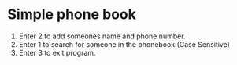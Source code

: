 # Simple phone book
1) Enter 2 to add someones name and phone number. 
2) Enter 1 to search for someone in the phonebook.(Case Sensitive)
3) Enter 3 to exit program.
